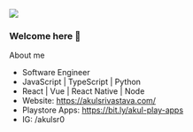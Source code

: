 ![](https://komarev.com/ghpvc/?username=akulsr0&color=green)

### Welcome here 👋

About me
- Software Engineer
- JavaScript | TypeScript | Python
- React | Vue | React Native | Node
- Website: https://akulsrivastava.com/
- Playstore Apps: https://bit.ly/akul-play-apps
- IG: /akulsr0


